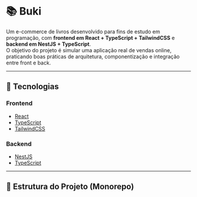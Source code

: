 # 📚 Buki

Um e-commerce de livros desenvolvido para fins de estudo em programação, com **frontend em React + TypeScript + TailwindCSS** e **backend em NestJS + TypeScript**.  
O objetivo do projeto é simular uma aplicação real de vendas online, praticando boas práticas de arquitetura, componentização e integração entre front e back.

---

## 🚀 Tecnologias

### Frontend
- [React](https://react.dev/)  
- [TypeScript](https://www.typescriptlang.org/)  
- [TailwindCSS](https://tailwindcss.com/)  

### Backend
- [NestJS](https://nestjs.com/)  
- [TypeScript](https://www.typescriptlang.org/)  

---

## 📂 Estrutura do Projeto (Monorepo)


